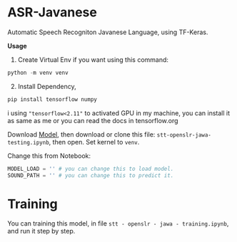 # ASR-Javanese
Automatic Speech Recogniton Javanese Language, using TF-Keras.

**Usage**
1. Create Virtual Env if you want using this command:
```python
python -m venv venv
```
2. Install Dependency, 
```python
pip install tensorflow numpy
```

i using `"tensorflow<2.11"` to activated GPU in my machine, you can install it as same as me or you can read the docs in tensorflow.org


Download [Model](https://huggingface.co/johaness14/ASR-Javanese-Language), then download or clone this file: `stt-openslr-jawa-testing.ipynb`, then open. Set kernel to `venv`.

Change this from Notebook:
```python
MODEL_LOAD = '' # you can change this to load model.
SOUND_PATH = '' # you can change this to predict it. 
```

# Training
You can training this model, in file `stt - openslr - jawa - training.ipynb`, and run it step by step.
